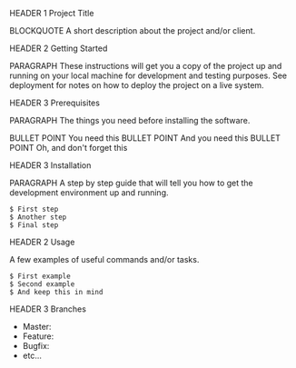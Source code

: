 HEADER 1 Project Title

BLOCKQUOTE A short description about the project and/or client.

HEADER 2 Getting Started

PARAGRAPH These instructions will get you a copy of the project up and running on your local machine for development and testing purposes. See deployment for notes on how to deploy the project on a live system.

HEADER 3 Prerequisites

PARAGRAPH The things you need before installing the software.

BULLET POINT You need this
BULLET POINT And you need this
BULLET POINT Oh, and don't forget this

HEADER 3 Installation

PARAGRAPH A step by step guide that will tell you how to get the development environment up and running.

```
$ First step
$ Another step
$ Final step
```

HEADER 2 Usage

A few examples of useful commands and/or tasks.

```
$ First example
$ Second example
$ And keep this in mind
```
HEADER 3 Branches

* Master:
* Feature:
* Bugfix:
* etc...
